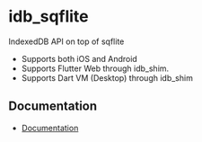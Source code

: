 # idb_sqflite

IndexedDB API on top of sqflite

* Supports both iOS and Android
* Supports Flutter Web through idb_shim.
* Supports Dart VM (Desktop) through idb_shim

## Documentation

* [Documentation](https://github.com/tekartik/idb_sqflite/blob/master/idb_sqflite/README.md)